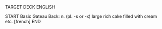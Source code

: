 TARGET DECK
ENGLISH

START
Basic
Gateau
Back: n. (pl. -s or -x) large rich cake filled with cream etc. [french]
END

